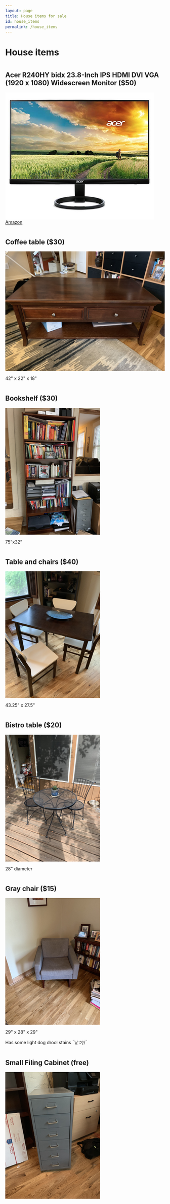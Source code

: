 ```yaml
---
layout: page
title: House items for sale
id: house_items
permalink: /house_items
---
```

<style>
    img { max-height: 400px; display: block;  }
    h2 { margin-top: 2em; }
</style>

# House items
## Acer R240HY bidx 23.8-Inch IPS HDMI DVI VGA (1920 x 1080) Widescreen Monitor ($50)
![](/img/house_items/BE9BB25B-A80A-4D49-8748-F4F679A11A53.png)
[Amazon](https://www.amazon.com/gp/product/B0148NNKTC/ref=ppx_yo_dt_b_asin_title_o00_s01?ie=UTF8&psc=1)

## Coffee table ($30)
![](/img/house_items/IMG_1640.jpeg)

42" x 22" x 18"


## Bookshelf ($30)
![](/img/house_items/IMG_1638.jpeg)

75”x32”

## Table and chairs ($40)
![](/img/house_items/IMG_1637.jpeg)

43.25" x 27.5"

## Bistro table ($20)
![](/img/house_items/IMG_1639.jpeg)

28" diameter

## Gray chair ($15)
![](/img/house_items/IMG_1634.jpeg)

29" x 28" x 29"

Has some light dog drool stains ¯\\_(ツ)_/¯ 

## Small Filing Cabinet (free)

![](/img/house_items/IMG_1645.jpeg)